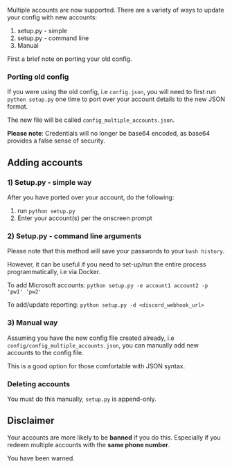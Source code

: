 Multiple accounts are now supported. There are a variety of ways to update your config with new accounts:
1. setup.py - simple
1. setup.py - command line
1. Manual

First a brief note on porting your old config.

### Porting old config
If you were using the old config, i.e `config.json`, you will need to first run `python setup.py` one time to port over your account details to the new JSON format.

The new file will be called `config_multiple_accounts.json`.

**Please note**: Credentials will no longer be base64 encoded, as base64 provides a false sense of security.

## Adding accounts
### 1) Setup.py - simple way
After you have ported over your account, do the following:
1. run `python setup.py`
2. Enter your account(s) per the onscreen prompt

### 2) Setup.py - command line arguments
Please note that this method will save your passwords to your `bash history`.

However, it can be useful if you need to set-up/run the entire process programmatically, i.e via Docker.

To add Microsoft accounts:
`python setup.py -e account1 account2 -p 'pw1' 'pw2'`

To add/update reporting:
`python setup.py -d <discord_webhook_url>`

### 3) Manual way
Assuming you have the new config file created already, i.e `config/config_multiple_accounts.json`, you can manually add new accounts to the config file.

This is a good option for those comfortable with JSON syntax.

### Deleting accounts
You must do this manually, `setup.py` is append-only.

## Disclaimer
Your accounts are more likely to be **banned** if you do this. Especially if you redeem multiple accounts with the **same phone number**.

You have been warned.


